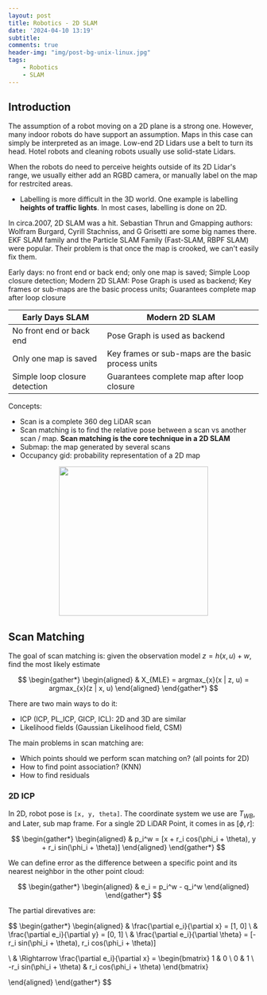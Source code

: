 ```yaml
---
layout: post
title: Robotics - 2D SLAM
date: '2024-04-10 13:19'
subtitle: 
comments: true
header-img: "img/post-bg-unix-linux.jpg"
tags:
    - Robotics
    - SLAM
---
```


## Introduction

The assumption of a robot moving on a 2D plane is a strong one. However, many indoor robots do have support an assumption. Maps in this case can simply be interpreted as an image. Low-end 2D Lidars use a belt to turn its head. Hotel robots and cleaning robots usually use solid-state Lidars.

When the robots do need to perceive heights outside of its 2D Lidar's range, we usually either add an RGBD camera, or manually label on the map for restrcited areas.

- Labelling is more difficult in the 3D world. One example is labelling **heights of traffic lights**. In most cases, labelling is done on 2D.

In circa.2007, 2D SLAM was a hit. Sebastian Thrun and Gmapping authors: Wolfram Burgard, Cyrill Stachniss, and G Grisetti are some big names there. EKF SLAM family and the Particle SLAM Family (Fast-SLAM, RBPF SLAM) were popular. Their problem is that once the map is crooked, we can't easily fix them. 

Early days: no front end or back end; only one map is saved; Simple Loop closure detection;
Modern 2D SLAM: Pose Graph is used as backend; Key frames or sub-maps are the basic process units; Guarantees complete map after loop closure

| Early Days SLAM                           | Modern 2D SLAM                                      |
|-------------------------------------------|-----------------------------------------------------|
| No front end or back end                  | Pose Graph is used as backend                      |
| Only one map is saved                      | Key frames or sub-maps are the basic process units |
| Simple loop closure detection              | Guarantees complete map after loop closure         |


Concepts:
- Scan is a complete 360 deg LiDAR scan
- Scan matching is to find the relative pose between a scan vs another scan / map. **Scan matching is the core technique in a 2D SLAM**
- Submap: the map generated by several scans
- Occupancy gid: probability representation of a 2D map

<div style="text-align: center;">
    <p align="center">
       <figure>
            <img src="https://github.com/user-attachments/assets/5d26cec9-fef6-4cf0-8660-26abc3f9b3f5" height="300" alt=""/>
       </figure>
    </p>
</div>

## Scan Matching

The goal of scan matching is: given the observation model $z = h(x, u) + w$, find the most likely estimate 

$$
\begin{gather*}
\begin{aligned}
& X_{MLE} = argmax_{x}(x | z, u) = argmax_{x}(z | x, u)
\end{aligned}
\end{gather*}
$$

There are two main ways to do it:
- ICP (ICP, PL_ICP, GICP, ICL): 2D and 3D are similar
- Likelihood fields (Gaussian Likelihood field, CSM)

The main problems in scan matching are:
- Which points should we perform scan matching on? (all points for 2D)
- How to find point association? (KNN)
- How to find residuals 

### 2D ICP

In 2D, robot pose is `[x, y, theta]`. The coordinate system we use are $T_{WB}$, and Later, sub map frame. For a single 2D LiDAR Point, it comes in as $[\phi, r]$:

$$
\begin{gather*}
\begin{aligned}
& p_i^w = [x + r_i cos(\phi_i + \theta), y + r_i sin(\phi_i + \theta)]
\end{aligned}
\end{gather*}
$$

We can define error as the difference between a specific point and its nearest neighbor in the other point cloud:

$$
\begin{gather*}
\begin{aligned}
& e_i = p_i^w - q_i^w
\end{aligned}
\end{gather*}
$$

The partial direvatives are:

$$
\begin{gather*}
\begin{aligned}
& \frac{\partial e_i}{\partial x} = [1, 0]
\\ &
\frac{\partial e_i}{\partial y} = [0, 1]
\\ &
\frac{\partial e_i}{\partial \theta} = [-r_i sin(\phi_i + \theta), r_i cos(\phi_i + \theta)]

\\ &
\Rightarrow
 \frac{\partial e_i}{\partial x} = \begin{bmatrix}
 1 & 0 \\
 0 & 1 \\
 -r_i sin(\phi_i + \theta) & r_i cos(\phi_i + \theta)
 \end{bmatrix}

\end{aligned}
\end{gather*}
$$